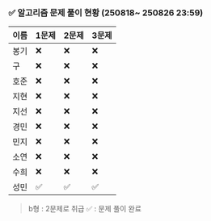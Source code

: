 ### ✅ 알고리즘 문제 풀이 현황 (250818~ 250826 23:59)

| 이름   | 1문제 | 2문제 | 3문제 | 
|--------|--------|--------|--------|
| 봉기     |❌      | ❌     | ❌     | 
| 구     | ❌     | ❌     | ❌     | 
| 호준   | ❌     | ❌     | ❌     | 
| 지현   | ❌     | ❌     | ❌     | 
| 지선   | ❌     | ❌     | ❌     | 
| 경민   | ❌     | ❌     | ❌     | 
| 민지   | ❌     | ❌     | ❌     | 
| 소연   | ❌     | ❌     | ❌     | 
| 수희   | ❌     | ❌     | ❌     | 
| 성민   | ✅     | ✅     | ✅     | 

> b형 : 2문제로 취급
> ✅ : 문제 풀이 완료
